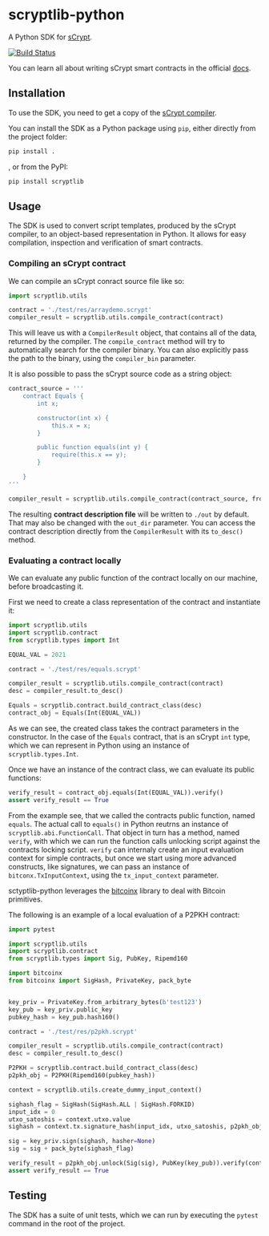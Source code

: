 # scryptlib-python
A Python SDK for [sCrypt](https://scrypt.io/).

[![Build Status](https://app.travis-ci.com/sCrypt-Inc/py-scryptlib.svg?branch=main)](https://travis-ci.com/sCrypt-Inc/py-scryptlib)

You can learn all about writing sCrypt smart contracts in the official [docs](https://scryptdoc.readthedocs.io/en/latest/intro.html).

## Installation

To use the SDK, you need to get a copy of the [sCrypt compiler](https://scrypt.io/#download).

You can install the SDK as a Python package using `pip`, either directly from the project folder:

```sh
pip install .
```

, or from the PyPI:

```sh
pip install scryptlib
```

## Usage

The SDK is used to convert script templates, produced by the sCrypt compiler, to an object-based representation in Python. It allows for easy compilation, inspection and verification of smart contracts.

### Compiling an sCrypt contract

We can compile an sCrypt conract source file like so:

```python
import scryptlib.utils

contract = './test/res/arraydemo.scrypt'
compiler_result = scryptlib.utils.compile_contract(contract)
```

This will leave us with a `CompilerResult` object, that contains all of the data, returned by the compiler.
The `compile_contract` method will try to automatically search for the compiler binary. You can also explicitly pass the path to the binary, using the `compiler_bin` parameter.

It is also possible to pass the sCrypt source code as a string object:

```python
contract_source = '''
    contract Equals {
        int x;

        constructor(int x) {
            this.x = x;
        }

        public function equals(int y) {
            require(this.x == y);
        }

    }
'''

compiler_result = scryptlib.utils.compile_contract(contract_source, from_string=True)
```

The resulting **contract description file** will be written to `./out` by default. That may also be changed with the `out_dir` parameter.
You can access the contract description directly from the `CompilerResult` with its `to_desc()` method.

### Evaluating a contract locally

We can evaluate any public function of the contract locally on our machine, before broadcasting it.

First we need to create a class representation of the contract and instantiate it:

```python
import scryptlib.utils
import scryptlib.contract
from scryptlib.types import Int

EQUAL_VAL = 2021

contract = './test/res/equals.scrypt'

compiler_result = scryptlib.utils.compile_contract(contract)
desc = compiler_result.to_desc()

Equals = scryptlib.contract.build_contract_class(desc)
contract_obj = Equals(Int(EQUAL_VAL))
```

As we can see, the created class takes the contract parameters in the constructor. In the case of the `Equals` contract, that is an sCrypt `int` type, which we can represent in Python using an instance of `scryptlib.types.Int`.

Once we have an instance of the contract class, we can evaluate its public functions:

```python
verify_result = contract_obj.equals(Int(EQUAL_VAL)).verify()
assert verify_result == True
```

From the example see, that we called the contracts public function, named `equals`. The actual call to `equals()` in Python reutrns an instance of `scryptlib.abi.FunctionCall`. That object in turn has a method, named `verify`, with which we can run the function calls unlocking script against the contracts locking script.
`verify` can internaly create an input evaluation context for simple contracts, but once we start using more advanced constructs, like signatures, we can pass an instance of `bitconx.TxInputContext`, using the `tx_input_context` parameter.

sctyptlib-python leverages the [bitcoinx](https://github.com/kyuupichan/bitcoinX) library to deal with Bitcoin primitives.

The following is an example of a local evaluation of a P2PKH contract:

```python
import pytest

import scryptlib.utils
import scryptlib.contract
from scryptlib.types import Sig, PubKey, Ripemd160

import bitcoinx
from bitcoinx import SigHash, PrivateKey, pack_byte


key_priv = PrivateKey.from_arbitrary_bytes(b'test123')
key_pub = key_priv.public_key
pubkey_hash = key_pub.hash160()

contract = './test/res/p2pkh.scrypt'

compiler_result = scryptlib.utils.compile_contract(contract)
desc = compiler_result.to_desc()

P2PKH = scryptlib.contract.build_contract_class(desc)
p2pkh_obj = P2PKH(Ripemd160(pubkey_hash))

context = scryptlib.utils.create_dummy_input_context()

sighash_flag = SigHash(SigHash.ALL | SigHash.FORKID)
input_idx = 0
utxo_satoshis = context.utxo.value
sighash = context.tx.signature_hash(input_idx, utxo_satoshis, p2pkh_obj.locking_script, sighash_flag)

sig = key_priv.sign(sighash, hasher=None)
sig = sig + pack_byte(sighash_flag)

verify_result = p2pkh_obj.unlock(Sig(sig), PubKey(key_pub)).verify(context)
assert verify_result == True
```

## Testing

The SDK has a suite of unit tests, which we can run by executing the `pytest` command in the root of the project.
